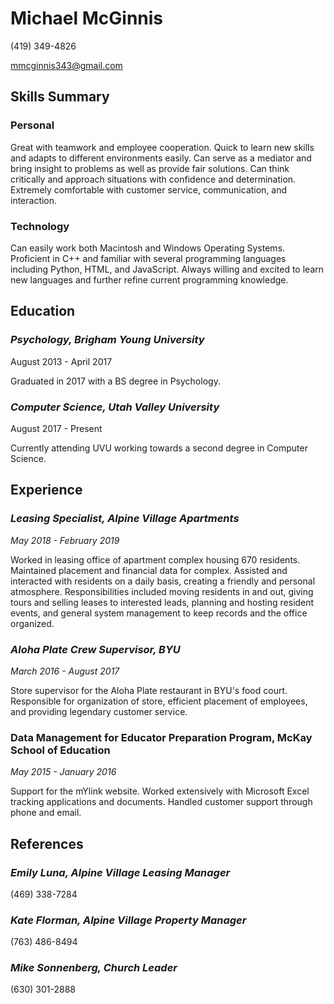 # Michael McGinnis
(419) 349-4826

mmcginnis343@gmail.com

## Skills Summary

### Personal
Great with teamwork and employee cooperation. Quick to learn new skills and adapts to different environments easily. Can serve as a mediator and bring insight to problems as well as provide fair solutions. Can think critically and approach situations with confidence and determination. Extremely comfortable with customer service, communication, and interaction.   

### Technology
Can easily work both Macintosh and Windows Operating Systems. Proficient in C++ and familiar with several programming languages including Python, HTML, and JavaScript. Always willing and excited to learn new languages and further refine current programming knowledge.

## Education

### *Psychology, Brigham Young University*
August 2013 - April 2017

Graduated in 2017 with a BS degree in Psychology.

### *Computer Science, Utah Valley University*
August 2017 - Present

Currently attending UVU working towards a second degree in Computer Science.

## Experience

### *Leasing Specialist, Alpine Village Apartments*
*May 2018 - February 2019*

Worked in leasing office of apartment complex housing 670 residents. Maintained placement and financial data for complex. Assisted and interacted with residents on a daily basis, creating a friendly and personal atmosphere. Responsibilities included moving residents in and out, giving tours and selling leases to interested leads, planning and hosting resident events, and general system management to keep records and the office organized.

### *Aloha Plate Crew Supervisor, BYU*
*March 2016 - August 2017*

Store supervisor for the Aloha Plate restaurant in BYU's food court. Responsible for organization of store, efficient placement of employees, and providing legendary customer service.

### Data Management for Educator Preparation Program, McKay School of Education
*May 2015 - January 2016*

Support for the mYlink website. Worked extensively with Microsoft Excel tracking applications and documents. Handled customer support through phone and email.


## References

### *Emily Luna, Alpine Village Leasing Manager*
(469) 338-7284

### *Kate Florman, Alpine Village Property Manager*
(763) 486-8494

### *Mike Sonnenberg, Church Leader*
(630) 301-2888